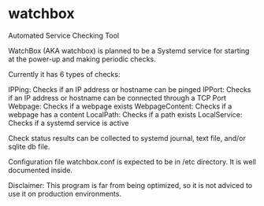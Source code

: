 # watchbox
Automated Service Checking Tool

WatchBox (AKA watchbox) is planned to be a Systemd service for starting at the power-up and making periodic checks.

Currently it has 6 types of checks:

IPPing: Checks if an IP address or hostname can be pinged
IPPort: Checks if an IP address or hostname can be connected through a TCP Port
Webpage: Checks if a webpage exists
WebpageContent: Checks if a webpage has a content
LocalPath: Checks if a path exists
LocalService: Checks if a systemd service is active

Check status results can be collected to systemd journal, text file, and/or sqlite db file.

Configuration file watchbox.conf is expected to be in /etc directory. It is well documented inside.

Disclaimer: This program is far from being optimized, so it is not adviced to use it on production environments.
